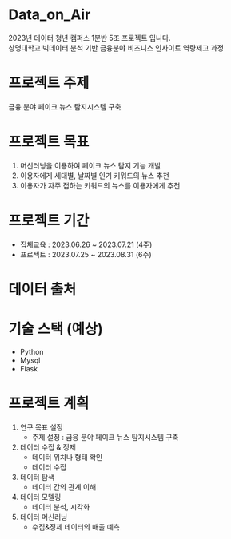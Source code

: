 # Data_on_Air
2023년 데이터 청년 캠퍼스 1분반 5조 프로젝트 입니다.   
상명대학교 빅데이터 분석 기반 금융분야 비즈니스 인사이트 역량제고 과정

# 프로젝트 주제
금융 분야 페이크 뉴스 탐지시스템 구축

# 프로젝트 목표 
1. 머신러닝을 이용하여 페이크 뉴스 탐지 기능 개발
2. 이용자에게 세대별, 날짜별 인기 키워드의 뉴스 추천
3. 이용자가 자주 접하는 키워드의 뉴스를 이용자에게 추천

# 프로젝트 기간 
- 집체교육 : 2023.06.26 ~ 2023.07.21 (4주)
- 프로젝트 : 2023.07.25 ~ 2023.08.31 (6주)

# 데이터 출처   

# 기술 스택 (예상)
- Python
- Mysql
- Flask

# 프로젝트 계획 
1. 연구 목표 설정 
   - 주제 설정 : 금융 분야 페이크 뉴스 탐지시스템 구축
2. 데이터 수집 & 정제
   - 데이터 위치나 형태 확인
   - 데이터 수집  
3. 데이터 탐색
   - 데이터 간의 관계 이해 
4. 데이터 모델링
   - 데이터 분석, 시각화
5. 데이터 머신러닝
   - 수집&정제 데이터의 매출 예측

